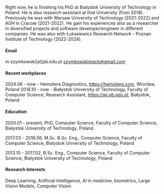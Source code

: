 Right now, he is finishing his PhD at Bialystok University of Technology in Poland. He is also research assistant at that University (from 2018). Previously he was with Warsaw University of Technology (2021-2022) and AGH in Cracow (2021-2022). He gain his experiences also as a researcher in diversified projects and software developer/engineer in different companies. He was also with Łukasiewicz Research Network - Poznan Institute of Technology (2022-2024).

#### Email
m.szymkowski[at]pb.edu.pl
szymkowskimack@gmail.com

#### Recent workplaces
2024.06 - now - Hemolens Diagnostics, https://hemolens.com, Wrocław, Poland
2018.10 - now - Białystok University of Technology, Faculty of Computer Science, Research Assistant, https://wi.pb.edu.pl, Białystok, Poland 

#### Education
2020.01 - present, PhD, Computer Science, Faculty of Computer Science, Bialystok University of Technology, Poland.

2017.03 - 2018.06, M.Sc. B.Sc. Eng., Computer Science, Faculty of Computer Science, Bialystok University of Technology, Poland

2013.10 - 2017.02, B.Sc. Eng., Computer Science, Faculty of Computer Science, Bialystok University of Technology, Poland

#### Research Interests
Deep Learning, Artificial Intelligence, AI in medicine, biometrics, Large Vision Models, Computer Vision
